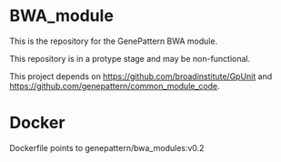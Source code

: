 # BWA_module
This is the repository for the GenePattern BWA module. 

This repository is in a protype stage and may be non-functional.

This project depends on https://github.com/broadinstitute/GpUnit and https://github.com/genepattern/common_module_code.


# Docker
Dockerfile points to genepattern/bwa_modules:v0.2
